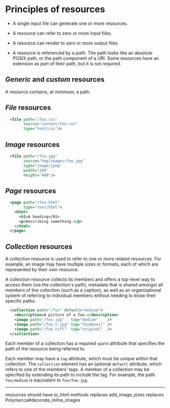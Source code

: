 # Principles of resources

- A single input file can generate one or more resources.

- A resource can refer to zero or more input files.

- A resource can render to zero or more output files.

- A resource is referenced by a _path._ The path looks like an absolute POSIX path, or the path component of a URI. Some resources have an extension as part of their path, but it is not required.


## _Generic_ and _custom_ resources

A resource contains, at minimum, a path.


## _File_ resources

```xml
  <file path="/foo.css" 
        source="content/foo.css" 
        type="text/css"/>
```


## _Image_ resources

```xml
  <file path="/foo.jpg" 
        source="tmp/images/foo.jpg" 
        type="image/jpeg" 
        width="200" 
        height="400"/>
```


## _Page_ resources

```xml
  <page path="/foo.html" 
        type="text/html">
    <html>
      <h1>A heading</h1>
      <p>Describing something.</p>
    </html>
  </page>
```


## _Collection_ resources

A collection resource is used to refer to one or more related resources. For example, an image may have multiple sizes or formats, each of which are represented by their own resource.

A collection resource collects its members and offers a top-level way to access them (via the collection's path), metadata that is shared amongst all members of the collection (such as a caption), as well as an organizational system of referring to individual members without needing to know their specific paths.

```xml
  <collection path="/foo" default="medium">
    <description>A picture of a foo.</description>
    <image path="/foo.jpg"   tag="medium"    />
    <image path="/foo_t.jpg" tag="thumbnail" />
    <image path="/foo.tiff"  tag="original"  />
  </collection>
```

Each member of a collection has a required `xpath` attribute that specifies the path of the resource being referred to.

Each member may have a `tag` attribute, which must be unique within that collection. The `collection` element has an optional `default` attribute, which refers to one of the members' tags. A member of a collection may be specified by extending its path to include the tag. For example, the path `foo/medium` is equivalent to `foo/foo.jpg`.

---

  resources should have to_html methods
    replaces add_image_sizes
    replaces Polymecca#decorate_inline_images

